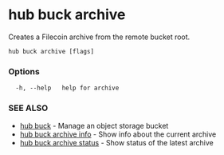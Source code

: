 # hub buck archive

Creates a Filecoin archive from the remote bucket root.

```
hub buck archive [flags]
```

### Options

```
  -h, --help   help for archive
```

### SEE ALSO

* [hub buck](hub_buck.md)	 - Manage an object storage bucket
* [hub buck archive info](hub_buck_archive_info.md)	 - Show info about the current archive
* [hub buck archive status](hub_buck_archive_status.md)	 - Show status of the latest archive
